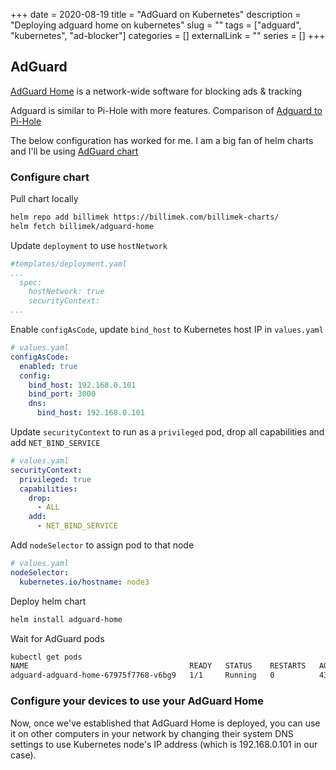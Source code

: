 +++ 
date = 2020-08-19
title = "AdGuard on Kubernetes"
description = "Deploying adguard home on kubernetes"
slug = "" 
tags = ["adguard", "kubernetes", "ad-blocker"]
categories = []
externalLink = ""
series = []
+++

## AdGuard

[AdGuard Home](https://github.com/AdguardTeam/AdGuardHome/) is a network-wide software for blocking ads & tracking

Adguard is similar to Pi-Hole with more features. Comparison of [Adguard to Pi-Hole](https://github.com/AdguardTeam/AdGuardHome#how-does-adguard-home-compare-to-pi-hole)

The below configuration has worked for me. I am a big fan of helm charts and I'll be using [AdGuard chart](https://github.com/billimek/billimek-charts/tree/master/charts/adguard-home)

### Configure chart

Pull chart locally

```bash
helm repo add billimek https://billimek.com/billimek-charts/
helm fetch billimek/adguard-home
```

Update `deployment` to use `hostNetwork`

```yaml
#templates/deployment.yaml
...
  spec:
    hostNetwork: true
    securityContext:
...
```

Enable `configAsCode`, update `bind_host` to Kubernetes host IP in `values.yaml`

```yaml
# values.yaml
configAsCode:
  enabled: true
  config:
    bind_host: 192.168.0.101
    bind_port: 3000
    dns:
      bind_host: 192.168.0.101
```

Update `securityContext` to run as a `privileged` pod, drop all capabilities and add `NET_BIND_SERVICE`

```yaml
# values.yaml
securityContext:
  privileged: true
  capabilities:
    drop:
      - ALL
    add:
      - NET_BIND_SERVICE
```

Add `nodeSelector` to assign pod to that node

```yaml
# values.yaml
nodeSelector:
  kubernetes.io/hostname: node3
```

Deploy helm chart

```bash
helm install adguard-home
```

Wait for AdGuard pods

```bash
kubectl get pods
NAME                                    READY   STATUS    RESTARTS   AGE
adguard-adguard-home-67975f7768-v6bg9   1/1     Running   0          43h
```

### Configure your devices to use your AdGuard Home

Now, once we've established that AdGuard Home is deployed, you can use it on other computers in your network by changing their system DNS settings to use Kubernetes node's IP address (which is 192.168.0.101 in our case).
